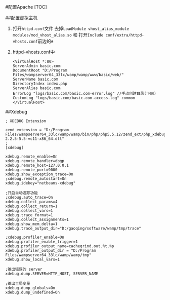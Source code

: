 #配置Apache
[TOC]

##配置虚拟主机
1.  打开`httpd.conf`文件
    去掉`LoadModule vhost_alias_module modules/mod_vhost_alias.so`
    和
    打开`Include conf/extra/httpd-vhosts.conf`前边的`#`

2. httpd-vhosts.conf中
    ```
    <VirtualHost *:80>
    ServerAdmin basic.com
    DocumentRoot "D:/Program Files/wampserver64_33lc/wamp/wamp/www/basic/web/"
    ServerName basic.com
    DirectoryIndex index.php
    ServerAlias basic.com
    ErrorLog "logs/basic.com/basic.com-error.log" //手动创建目录(下同)
    CustomLog "logs/basic.com/basic.com-access.log" common
    </VirtualHost>
    ```
##Xdebug
```
; XDEBUG Extension

zend_extension = "D:/Program Files/wampserver64_33lc/wamp/wamp/bin/php/php5.5.12/zend_ext/php_xdebug-2.2.5-5.5-vc11-x86_64.dll"
;
[xdebug]

xdebug.remote_enable=On
xdebug.remote_handler=dbgp
xdebug.remote_host=127.0.0.1
xdebug.remote_port=9000
xdebug.show_exception_trace=On
;xdebug.remote_autostart=On
xdebug.idekey="netbeans-xdebug"

;开启自动追踪功能
;xdebug.auto_trace=On
xdebug.collect_params=4
xdebug.collect_return=1
xdebug.collect_vars=1
xdebug.trace_format=1
xdebug.collect_assignments=1
xdebug.show_mem_delta=1
xdebug.trace_output_dir="D:/gaoqing/software/wamp/tmp/trace"

;xdebug.profiler_enable=On
xdebug.profiler_enable_trigger=1
xdebug.profiler_output_name=cachegrind.out.%t.%p
xdebug.profiler_output_dir = "D:/Program Files/wampserver64_33lc/wamp/wamp/tmp"
xdebug.show_local_vars=1

;输出错误的 server
xdebug.dump.SERVER=HTTP_HOST, SERVER_NAME

;输出全局变量
xdebug.dump_globals=On
xdebug.dump_undefined=On
```

